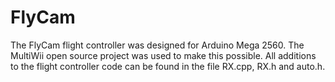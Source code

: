# FlyCam

The FlyCam flight controller was designed for Arduino Mega 2560. The MultiWii open source project was used to make this possible.
All additions to the flight controller code can be found in the file RX.cpp, RX.h and auto.h.
